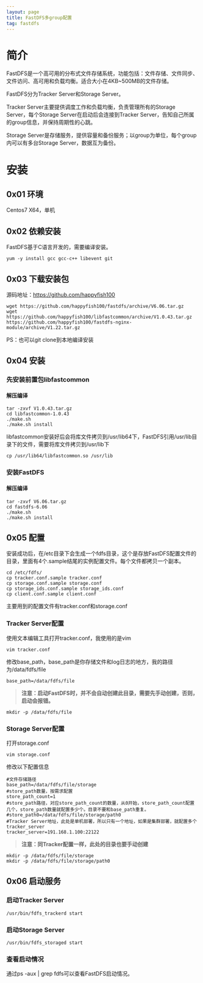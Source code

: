 ```yaml
---
layout: page
title: FastDFS多group配置
tag: fastdfs
---
```

# 简介
FastDFS是一个高可用的分布式文件存储系统，功能包括：文件存储、文件同步、文件访问、高可用和负载均衡。适合大小在4KB~500MB的文件存储。

FastDFS分为Tracker Server和Storage Server。

Tracker Server主要提供调度工作和负载均衡，负责管理所有的Storage Server，每个Storage Server在启动后会连接到Tracker Server，告知自己所属的group信息，并保持周期性的心跳。

Storage Server是存储服务，提供容量和备份服务；以group为单位，每个group内可以有多台Storage Server，数据互为备份。

# 安装
## 0x01 环境
Centos7 X64，单机
## 0x02 依赖安装
FastDFS基于C语言开发的，需要编译安装。
```
yum -y install gcc gcc-c++ libevent git
```
## 0x03 下载安装包
源码地址：https://github.com/happyfish100
```
wget https://github.com/happyfish100/fastdfs/archive/V6.06.tar.gz
wget https://github.com/happyfish100/libfastcommon/archive/V1.0.43.tar.gz
https://github.com/happyfish100/fastdfs-nginx-module/archive/V1.22.tar.gz

```
PS：也可以git clone到本地编译安装
## 0x04 安装
### 先安装前置包libfastcommon
#### 解压编译
```
tar -zxvf V1.0.43.tar.gz
cd libfastcommon-1.0.43
./make.sh
./make.sh install
```
libfastcommon安装好后会将库文件拷贝到/usr/lib64下，FastDFS引用/usr/lib目录下的文件，需要将库文件拷贝到/usr/lib下
```
cp /usr/lib64/libfastcommon.so /usr/lib
```
### 安装FastDFS
#### 解压编译
```
tar -zxvf V6.06.tar.gz
cd fastdfs-6.06
./make.sh
./make.sh install
```
## 0x05 配置
安装成功后，在/etc目录下会生成一个fdfs目录，这个是存放FastDFS配置文件的目录，里面有4个.sample结尾的实例配置文件。每个文件都拷贝一个副本。
```
cd /etc/fdfs/
cp tracker.conf.sample tracker.conf
cp storage.conf.sample storage.conf
cp storage_ids.conf.sample storage_ids.conf
cp client.conf.sample client.conf
```
主要用到的配置文件有tracker.conf和storage.conf
### Tracker Server配置
使用文本编辑工具打开tracker.conf，我使用的是vim
```
vim tracker.conf
```
修改base_path，base_path是你存储文件和log日志的地方，我的路径为/data/fdfs/file
```
base_path=/data/fdfs/file
```
>**注意：启动FastDFS时，并不会自动创建此目录，需要先手动创建，否则，启动会报错。**  
```
mkdir -p /data/fdfs/file
```
### Storage Server配置
打开storage.conf
```
vim storage.conf
```
修改以下配置信息
```
#文件存储路径
base_path=/data/fdfs/file/storage
#store_path数量，按需求配置
store_path_count=1
#store_path路径，对应store_path_count的数量，从0开始，store_path_count配置几个，store_path数量就配置多少个。目录不要和base_path重复。
#store_path0=/data/fdfs/file/storage/path0
#Tracker Server地址，此处是单机部署，所以只有一个地址，如果是集群部署，就配置多个tracker_server
tracker_server=191.168.1.100:22122
```
>**注意：同Tracker配置一样，此处的目录也要手动创建**  
```
mkdir -p /data/fdfs/file/storage
mkdir -p /data/fdfs/file/storage/path0
```

## 0x06 启动服务
### 启动Tracker Server
```
/usr/bin/fdfs_trackerd start
```
### 启动Storage Server
```
/usr/bin/fdfs_storaged start
```
### 查看启动情况
通过ps -aux | grep fdfs可以查看FastDFS启动情况。

















